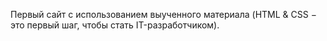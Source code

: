 Первый сайт с использованием выученного материала (HTML & CSS − это первый шаг, чтобы стать IT-разработчиком).
